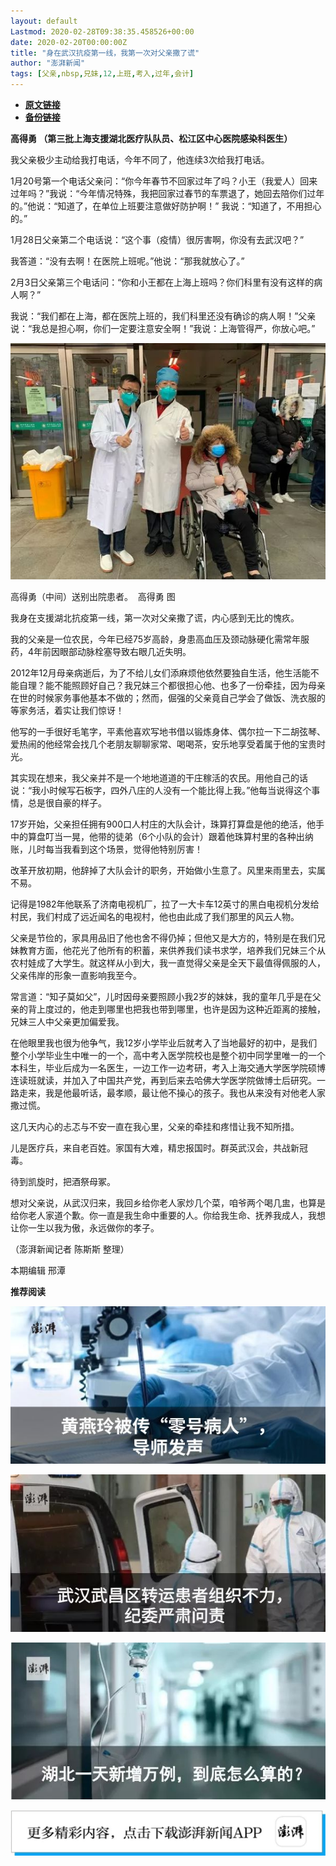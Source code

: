 ```yaml
---
layout: default
Lastmod: 2020-02-28T09:38:35.458526+00:00
date: 2020-02-20T00:00:00Z
title: "身在武汉抗疫第一线，我第一次对父亲撒了谎"
author: "澎湃新闻"
tags: [父亲,nbsp,兄妹,12,上班,考入,过年,会计]
---
```


* [**原文链接**](http://mp.weixin.qq.com/s?__biz=MjM5MzI5NTU3MQ==&amp;mid=2651587007&amp;idx=2&amp;sn=9c6d12138f5145a2c8f234d215204294&amp;chksm=bd619c038a1615150e420a7640c534626c03b52cbcca6bcf31d3e8318fb982a7661cec4e2c88#rd)
* [**备份链接**](http://archive.today/7huwS)


**高得勇 （第三批上海支援湖北医疗队队员、松江区中心医院感染科医生）**

我父亲极少主动给我打电话，今年不同了，他连续3次给我打电话。

  
1月20号第一个电话父亲问：“你今年春节不回家过年了吗？小王（我爱人）回来过年吗？”我说：“今年情况特殊，我把回家过春节的车票退了，她回去陪你们过年的。”他说：“知道了，在单位上班要注意做好防护啊！” 我说：“知道了，不用担心的。”

  
1月28日父亲第二个电话说：“这个事（疫情）很厉害啊，你没有去武汉吧？”

  
我答道：“没有去啊！在医院上班呢。”他说：“那我就放心了。”

  
2月3日父亲第三个电话问：“你和小王都在上海上班吗？你们科里有没有这样的病人啊？”

  
我说：“我们都在上海，都在医院上班的，我们科里还没有确诊的病人啊！”父亲说：“我总是担心啊，你们一定要注意安全啊！”我说：上海管得严，你放心吧。”

![](/images/post/75d62148db136b077a1c38b32720cf1a.jpg)

高得勇（中间）送别出院患者。  高得勇 图

我身在支援湖北抗疫第一线，第一次对父亲撒了谎，内心感到无比的愧疚。

我的父亲是一位农民，今年已经75岁高龄，身患高血压及颈动脉硬化需常年服药，4年前因眼部动脉栓塞导致右眼几近失明。

  
2012年12月母亲病逝后，为了不给儿女们添麻烦他依然要独自生活，他生活能不能自理？能不能照顾好自己？我兄妹三个都很担心他、也多了一份牵挂，因为母亲在世的时候家务事他基本不做的；然而，倔强的父亲竟自己学会了做饭、洗衣服的等家务活，着实让我们惊讶！

  
他写的一手很好毛笔字，平素他喜欢写地书借以锻炼身体、偶尔拉一下二胡弦琴、爱热闹的他经常会找几个老朋友聊聊家常、喝喝茶，安乐地享受着属于他的宝贵时光。

  
其实现在想来，我父亲并不是一个地地道道的干庄稼活的农民。用他自己的话说：“我小时候写石板字，四外八庄的人没有一个能比得上我。”他每当说得这个事情，总是很自豪的样子。

  
17岁开始，父亲担任拥有900口人村庄的大队会计，珠算打算盘是他的绝活，他手中的算盘叮当一晃，他带的徒弟（6个小队的会计）跟着他珠算村里的各种出纳账，儿时每当我看到这个场景，觉得他特别厉害！

  
改革开放初期，他辞掉了大队会计的职务，开始做小生意了。风里来雨里去，实属不易。

  
记得是1982年他联系了济南电视机厂，拉了一大卡车12英寸的黑白电视机分发给村民，我们村成了远近闻名的电视村，他也由此成了我们那里的风云人物。

  
父亲是节俭的，家具用品旧了他也舍不得仍掉；但他又是大方的，特别是在我们兄妹教育方面，他花光了他所有的积蓄，来供养我们读书求学，培养我们兄妹三个从农村娃成了大学生。就这样从小到大，我一直觉得父亲是全天下最值得佩服的人，父亲伟岸的形象一直影响我至今。

  
常言道：“知子莫如父”，儿时因母亲要照顾小我2岁的妹妹，我的童年几乎是在父亲的背上度过的，他走到哪里也把我也带到哪里，也许是因为这种近距离的接触，兄妹三人中父亲更加偏爱我。

  
在他眼里我也很为他争气，我12岁小学毕业后就考入了当地最好的初中，是我们整个小学毕业生中唯一的一个，高中考入医学院校也是整个初中同学里唯一的一个本科生，毕业后成为一名医生，一边工作一边考研，考入上海交通大学医学院硕博连读班就读，并加入了中国共产党，再到后来去哈佛大学医学院做博士后研究。一路走来，我是他最听话，最孝顺，最让他不操心的孩子。我也从来没有对他老人家撒过慌。

  
这几天内心的忐忑与不安一直在我心里，父亲的牵挂和疼惜让我不知所措。

儿是医疗兵，来自老百姓。家国有大难，精忠报国时。群英武汉会，共战新冠毒。 

待到凯旋时，把酒祭母冢。

  
想对父亲说，从武汉归来，我回乡给你老人家炒几个菜，咱爷两个喝几盅，也算是给你老人家道个歉。你一直是我生命中重要的人。你给我生命、抚养我成人，我想让你一生以我为傲，永远做你的孝子。

  
（澎湃新闻记者 陈斯斯 整理）

本期编辑 邢潭  

**推荐阅读**

[![](/images/post/83af442de9e7f18338c0bca1aa647957.jpg)](http://mp.weixin.qq.com/s?__biz=MjM5MzI5NTU3MQ==&mid=2651584348&idx=1&sn=b118991f08403d87db2ac1c8aeafca59&chksm=bd666ae08a11e3f6fd7394262e2448da823d05b843876a4d6e6da4a499a18d4dffa6e4fef766&scene=21#wechat_redirect)

[![](/images/post/d9b2979523c085a8e87ed5b7376db19d.jpg)](http://mp.weixin.qq.com/s?__biz=MjM5MzI5NTU3MQ==&mid=2651582994&idx=1&sn=17a647fb138df32092f2e3e8bda9f32c&chksm=bd666fae8a11e6b8de57273e6555d29b3caeab1cc387b3acaa860b49e8cafe52b3a8cb2d37db&scene=21#wechat_redirect)  

[![](/images/post/65c5c2be42482f1d7439c715bea9218c.jpg)](http://mp.weixin.qq.com/s?__biz=MjM5MzI5NTU3MQ==&mid=2651581366&idx=1&sn=c530e7b9f67d0752b8ba5883493c6cd3&chksm=bd66760a8a11ff1cf31bfd533425b24cbef9f8ce43830f2e5087bd4954d97311adeb3f9e4791&scene=21#wechat_redirect)

![](/images/post/faa036129172f4ba4cb775ad946d1eff.jpg)

